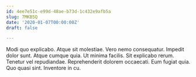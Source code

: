 ```yaml
---
id: 4ee7e51c-e99d-48ae-b73d-1c432e9afb5a
slug: 7MKB5Q
date: '2020-01-07T00:00:00Z'
draft: false

---
```


Modi quo explicabo. Atque sit molestiae. Vero nemo consequatur. Impedit dolor sunt. Atque cumque quia. Ut minima facilis. Sit explicabo rerum. Tenetur vel repudiandae. Reprehenderit dolorem occaecati. Eum fugiat quia. Quo quasi sint. Inventore in cu.
